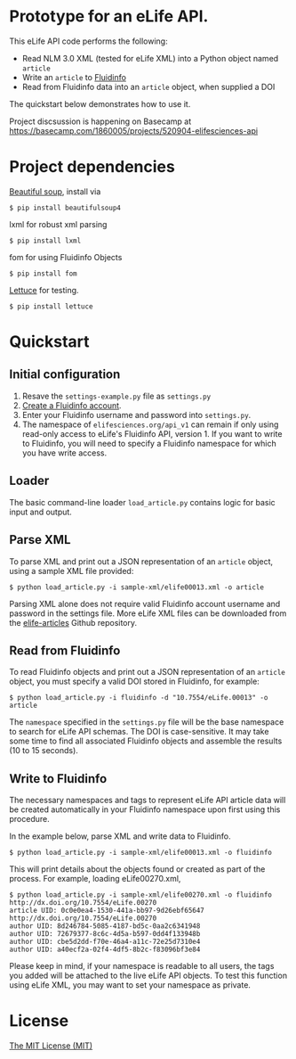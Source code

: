 # Prototype for an eLife API.

This eLife API code performs the following:

* Read NLM 3.0 XML (tested for eLife XML) into a Python object named `article`
* Write an `article` to [Fluidinfo][fi]
* Read from Fluidinfo data into an `article` object, when supplied a DOI

The quickstart below demonstrates how to use it.

Project discsussion is happening on Basecamp at https://basecamp.com/1860005/projects/520904-elifesciences-api

[fi]: https://fluidinfo.com/

# Project dependencies

[Beautiful soup][bs], install via
  
    $ pip install beautifulsoup4
	
lxml for robust xml parsing
  
    $ pip install lxml

fom for using Fluidinfo Objects
  
    $ pip install fom

[Lettuce][let] for testing.
	
    $ pip install lettuce
	
[bs]: http://www.crummy.com/software/BeautifulSoup/
[let]: http://packages.python.org/lettuce/

# Quickstart

## Initial configuration

1. Resave the `settings-example.py` file as `settings.py`
2. [Create a Fluidinfo account][fi-new].
3. Enter your Fluidinfo username and password into `settings.py`.
4. The namespace of `elifesciences.org/api_v1` can remain if only using read-only access to eLife's Fluidinfo API, version 1. If you want to write to Fluidinfo, you will need to specify a Fluidinfo namespace for which you have write access.

[fi-new]: https://fluidinfo.com/accounts/new/

## Loader

The basic command-line loader `load_article.py` contains logic for basic input and output.

## Parse XML

To parse XML and print out a JSON representation of an `article` object, using a sample XML file provided:

    $ python load_article.py -i sample-xml/elife00013.xml -o article
    
Parsing XML alone does not require valid Fluidinfo account username and password in the settings file. More eLife XML files can be downloaded from the [elife-articles][art] Github repository.

[art]: https://github.com/elifesciences/elife-articles

## Read from Fluidinfo

To read Fluidinfo objects and print out a JSON representation of an `article` object, you must specify a valid DOI stored in Fluidinfo, for example:

    $ python load_article.py -i fluidinfo -d "10.7554/eLife.00013" -o article
    
The `namespace` specified in the `settings.py` file will be the base namespace to search for eLife API schemas. The DOI is case-sensitive. It may take some time to find all associated Fluidinfo objects and assemble the results (10 to 15 seconds).

## Write to Fluidinfo

The necessary namespaces and tags to represent eLife API article data will be created automatically in your Fluidinfo namespace upon first using this procedure.

In the example below, parse XML and write data to Fluidinfo.

    $ python load_article.py -i sample-xml/elife00013.xml -o fluidinfo
    
This will print details about the objects found or created as part of the process. For example, loading eLife00270.xml,

    $ python load_article.py -i sample-xml/elife00270.xml -o fluidinfo
    http://dx.doi.org/10.7554/eLife.00270
    article UID: 0c0e0ea4-1530-441a-bb97-9d26ebf65647
    http://dx.doi.org/10.7554/eLife.00270
    author UID: 8d246784-5085-4187-bd5c-0aa2c6341948
    author UID: 72679377-8c6c-4d5a-b597-0dd4f133948b
    author UID: cbe5d2dd-f70e-46a4-a11c-72e25d7310e4
    author UID: a40ecf2a-02f4-4df5-8b2c-f83096bf3e84


Please keep in mind, if your namespace is readable to all users, the tags you added will be attached to the live eLife API objects. To test this function using eLife XML, you may want to set your namespace as private.

# License

[The MIT License (MIT)][mit]

[mit]: http://opensource.org/licenses/mit-license.php
